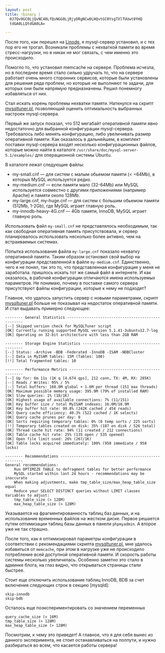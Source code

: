 ```yaml
--- 
layout: post
title: !binary |
  0J7Qv9GC0LjQvNC40LfQsNGG0LjRjyDRgNCw0LHQvtGC0YsgTXlTUUwt0YHQ
  tdGA0LLQtdGA0LA=

---
```

После того, как перешел на <a href="http://www.juev.ru/linode">Linode</a>, я mysql-сервер установил, и с тех пор его не трогал. Возникали проблемы с нехваткой памяти во время стресс-нагрузки, но я никак не мог связать, с чем именно это происходило. 

Помогло то, что установил memcache на сервере. Проблема исчезла, но в последнее время стало сильно удручать то, что на сервере работает очень много сторонних сервисов, которые были установлены для решения ряда проблем, но которые не выполняют те задачи, для которых они были напрямую предназначены. Решил понемногу избавляться от них. 

Стал искать корень проблемы нехватки памяти. Наткнулся на скрипт <a href="http://mysqltuner.pl/mysqltuner.pl">mysqltuner.pl</a>, позволяющий оценить оптимальность выбранных настроек mysql-сервера.
<!--more-->
Первый же запуск показал, что 512 мегабайт оперативной памяти явно недостаточно для выбранной конфигурации mysql-сервера. Требовалось либо менять конфигурацию, либо увеличивать размер оперативной памяти. Как оказалось в дальнейшем, в комплект поставки mysql-сервера входят несколько конфигурационных файлов, которые можно найти в каталоге <code>/usr/share/doc/mysql-server-5.1/examples/</code> для операционной системы Ubuntu.

В каталоге лежат следующие файлы:
<ul>
	<li>my-small.cnf — для систем с малым обьемом памяти (< =64Mb), в которых MySQL используется редко.</li>
	</li><li>my-medium.cnf — если памяти мало (32-64Mb) или MySQL используется совместно с другими приложениями (например Apache) и памяти около 128Mb.</li>
	<li>my-large.cnf, my-huge.cnf — для систем с большим обьемом памяти (512Mb, 1-2Gb), где MySQL играет главную роль.</li>
	<li>my-innodb-heavy-4G.cnf — 4Gb памяти, InnoDB, MySQL играет главную роль.</li>
</ul>

Использовать файл <code>my-small.cnf</code> не представлялось необходимым, так как свободная оперативная память присутствовала, и сервер планировалось использовать несколько более активно, чем на встраиваемых системах.

Попытка использования файла <code>my-large.cnf</code> показало нехватку оперативной памяти. Таким образом остановил свой выбор на конфигурации представленной в файле <code>my-medium.cnf</code>. Единственно, чего я не понял, так это то, что представленная конфигурация у меня не заработала. пришлось искать тот же самый файл в интернете. И как оказалось, в рабочей конфигурации отличаются имена используемых параметров. Не понимаю, почему в поставке самого сервера присутствуют файлы конфигурации, которые к нему не подходят?

Главное, что удалось запустить сервер с новыми параметрами, скрипт <a href="http://mysqltuner.pl/mysqltuner.pl">mysqltuner.pl</a> больше не показывал на недостаток оперативной памяти. И стал выдавать примерно следующее:
<pre><code>-------- General Statistics --------------------------------------------------
[--] Skipped version check for MySQLTuner script
[OK] Currently running supported MySQL version 5.1.41-3ubuntu12.7-log
[OK] Operating on 32-bit architecture with less than 2GB RAM

-------- Storage Engine Statistics -------------------------------------------
[--] Status: -Archive -BDB -Federated -InnoDB -ISAM -NDBCluster 
[--] Data in MyISAM tables: 15M (Tables: 108)
[!!] Total fragmented tables: 10

-------- Performance Metrics -------------------------------------------------
[--] Up for: 6m 11s (1K q [4.674 qps], 212 conn, TX: 4M, RX: 285K)
[--] Reads / Writes: 95% / 5%
[--] Total buffers: 160.0M global + 1.6M per thread (151 max threads)
[OK] Maximum possible memory usage: 395.9M (79% of installed RAM)
[OK] Slow queries: 1% (18/1K)
[OK] Highest usage of available connections: 7% (11/151)
[OK] Key buffer size / total MyISAM indexes: 16.0M/10.9M
[OK] Key buffer hit rate: 99.8% (242K cached / 454 reads)
[OK] Query cache efficiency: 40.3% (522 cached / 1K selects)
[OK] Query cache prunes per day: 0
[OK] Sorts requiring temporary tables: 0% (0 temp sorts / 225 sorts)
[!!] Temporary tables created on disk: 35% (187 on disk / 526 total)
[OK] Thread cache hit rate: 94% (11 created / 212 connections)
[OK] Table cache hit rate: 25% (135 open / 535 opened)
[OK] Open file limit used: 26% (267/1K)
[OK] Table locks acquired immediately: 100% (958 immediate / 958 locks)

-------- Recommendations -----------------------------------------------------
General recommendations:
    Run OPTIMIZE TABLE to defragment tables for better performance
    MySQL started within last 24 hours - recommendations may be inaccurate
    When making adjustments, make tmp_table_size/max_heap_table_size equal
    Reduce your SELECT DISTINCT queries without LIMIT clauses
Variables to adjust:
    tmp_table_size (> 128M)
    max_heap_table_size (> 128M)
</code></pre>

Указывается на фрагментированность таблиц баз данных, и на использование временных файлов на жестком диске. Первое решается путем оптимизации таблиц базы данных в панели <code>phpmyadmin</code>. А второе уже не так страшно. 

После того, как я оптимизировал параметры конфигурации в соответствии с рекомендациями скрипта <a href="http://mysqltuner.pl/mysqltuner.pl">mysqltuner.pl</a>, мне удалось избавиться от <code>memcache</code>, при этом в нагрузке уже не происходило потребление всей доступной оперативной памяти. И скорость работы системы несколько увеличилась. Особенно заметно это стало в админке блога, на глаз видно, что открываться страницы стали быстрее.

Стоит еще отключить использование таблиц InnoDB, BDB за счет включения следующих строк в секцию [mysqld]:
<pre><code>skip-innodb
skip-bdb</code></pre>

Осталось еще поэкспериментировать со значением переменных 
<pre><code>query_cache_size (> 16M)
tmp_table_size (> 128M)
max_heap_table_size (> 128M)</code></pre>

Посмотрим, к чему это приведет! А главное, что я для себя вынес из данного эксперимента, не стоит останавливаться на полпути, и нужно разбираться во всем, что касается работы сервера!
